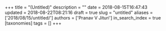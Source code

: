 +++
title = "(Untitled)"
description = ""
date = 2018-08-15T16:47:43
updated = 2018-08-22T08:21:16
draft = true
slug = "untitled"
aliases = ['2018/08/15/untitled/']
authors = ['Pranav V Jituri']
in_search_index = true
[taxonomies]
tags = []
+++


